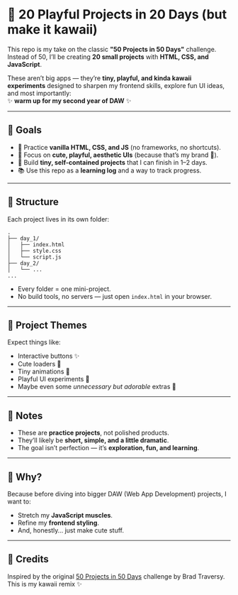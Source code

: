 # 🌸 20 Playful Projects in 20 Days (but make it kawaii)

This repo is my take on the classic **"50 Projects in 50 Days"** challenge.  
Instead of 50, I’ll be creating **20 small projects** with **HTML, CSS, and JavaScript**.  

These aren’t big apps — they’re **tiny, playful, and kinda kawaii experiments** designed to sharpen my frontend skills, explore fun UI ideas, and most importantly:  
✨ **warm up for my second year of DAW** ✨

---

## 🎯 Goals

- 🧩 Practice **vanilla HTML, CSS, and JS** (no frameworks, no shortcuts).  
- 🎨 Focus on **cute, playful, aesthetic UIs** (because that’s my brand 💖).  
- 🚀 Build **tiny, self-contained projects** that I can finish in 1–2 days.  
- 📚 Use this repo as a **learning log** and a way to track progress.  

---

## 📂 Structure

Each project lives in its own folder:  

```
.
├── day_1/
│   ├── index.html
│   ├── style.css
│   └── script.js
├── day_2/
│   └── ...
...
```

- Every folder = one mini-project.  
- No build tools, no servers — just open `index.html` in your browser.  

---

## 🌸 Project Themes

Expect things like:  
- Interactive buttons ✨  
- Cute loaders 🌸  
- Tiny animations 🎀  
- Playful UI experiments 💅  
- Maybe even some *unnecessary but adorable* extras 💖  

---

## 🖤 Notes

- These are **practice projects**, not polished products.  
- They’ll likely be **short, simple, and a little dramatic**.  
- The goal isn’t perfection — it’s **exploration, fun, and learning**.  

---

## 🏁 Why?

Because before diving into bigger DAW (Web App Development) projects, I want to:  
- Stretch my **JavaScript muscles**.  
- Refine my **frontend styling**.  
- And, honestly… just make cute stuff.  

---

## 🌷 Credits

Inspired by the original [50 Projects in 50 Days](https://github.com/bradtraversy/50projects50days) challenge by Brad Traversy.  
This is my kawaii remix ✨
